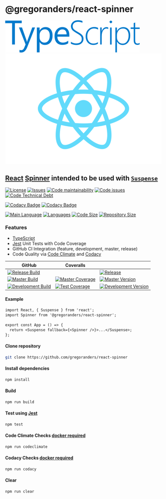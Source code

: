 # @gregoranders/react-spinner

<!-- markdownlint-disable-next-line MD033-->
[<img src="./typescript.svg" alt="TypeScript" />][typescript-url] [<img src="./react.svg" alt="React" />][react-url]

## [React][react-url] [Spinner](./docs/index.md) intended to be used with [`Suspense`][suspense-url]

[![License][license-image]][license-url]
[![Issues][issues-image]][issues-url]
[![Code maintainability][code-maintainability-image]][code-maintainability-url]
[![Code issues][code-issues-image]][code-issues-url] [![Code Technical Debt][code-tech-debt-image]][code-tech-debt-url]

[![Codacy Badge][codacy-quality-image]][codacy-url]
[![Codacy Badge][codacy-coverage-image]][codacy-url]

[![Main Language][language-image]][code-metric-url] [![Languages][languages-image]][code-metric-url]
[![Code Size][code-size-image]][code-metric-url] [![Repository Size][repo-size-image]][code-metric-url]

### Features

- [TypeScript][typescript-url]
- [Jest][jest-url] Unit Tests with Code Coverage
- GitHub CI Integration (feature, development, master, release)
- Code Quality via [Code Climate](./docs/codeclimate.md) and [Codacy](./docs/codacy.md)

<!-- markdownlint-disable MD013 -->
<!-- lint disable remark-lint-maximum-line-length -->
<!-- lint disable maximum-line-length -->
| GitHub                                                           | Coveralls                                                                  |                                                                              |
| ---------------------------------------------------------------- | -------------------------------------------------------------------------- | ---------------------------------------------------------------------------- |
| [![Release Build][release-build-image]][release-url]             |                                                                            | [![Release][release-image]][release-url]                                     |
| [![Master Build][master-build-image]][master-url]                | [![Master Coverage][master-coveralls-image]][master-coveralls-url]         | [![Master Version][master-version-image]][master-version-url]                |
| [![Development Build][development-build-image]][development-url] | [![Test Coverage][development-coveralls-image]][development-coveralls-url] | [![Development Version][development-version-image]][development-version-url] |
<!-- lint enable maximum-line-length -->
<!-- lint enable remark-lint-maximum-line-length -->
<!-- markdownlint-enable MD013 -->
#### Example

<!-- markdownlint-disable MD033 -->
```tsx
import React, { Suspense } from 'react';
import Spinner from '@gregoranders/react-spinner';

export const App = () => {
  return <Suspense fallback={<Spinner />}>...</Suspense>;
};
```
<!-- markdownlint-enable MD033 -->

#### Clone repository

```sh
git clone https://github.com/gregoranders/react-spinner
```

#### Install dependencies

```sh
npm install
```

#### Build

```sh
npm run build
```

#### Test using [Jest][jest-url]

```sh
npm test
```

#### Code Climate Checks [docker required](docs/codeclimate.md)

```sh
npm run codeclimate
```

#### Codacy Checks [docker required](docs/codacy.md)

```sh
npm run codacy
```

#### Clear

```sh
npm run clear
```

[release-url]: https://github.com/gregoranders/react-spinner/releases
[master-url]: https://github.com/gregoranders/react-spinner/tree/master
[development-url]: https://github.com/gregoranders/react-spinner/tree/development
[code-metric-url]: https://github.com/gregoranders/react-spinner/search?l=TypeScript
[license-url]: https://github.com/gregoranders/react-spinner/blob/master/LICENSE
[license-image]: https://img.shields.io/github/license/gregoranders/react-spinner.svg
[master-version-url]: https://github.com/gregoranders/react-spinner/blob/master/package.json
[master-version-image]: https://img.shields.io/github/package-json/v/gregoranders/react-spinner/master
[development-version-url]: https://github.com/gregoranders/react-spinner/blob/development/package.json
[development-version-image]: https://img.shields.io/github/package-json/v/gregoranders/react-spinner/development
[issues-url]: https://github.com/gregoranders/react-spinner/issues
[issues-image]: https://img.shields.io/github/issues-raw/gregoranders/react-spinner.svg
[release-image]: https://img.shields.io/github/release/gregoranders/react-spinner
[release-build-image]: https://github.com/gregoranders/react-spinner/workflows/Release%20CI/badge.svg
[master-build-image]: https://github.com/gregoranders/react-spinner/workflows/Master%20CI/badge.svg
[development-build-image]: https://github.com/gregoranders/react-spinner/workflows/Development%20CI/badge.svg
[master-coveralls-url]: https://coveralls.io/github/gregoranders/react-spinner?branch=master
[master-coveralls-image]: https://img.shields.io/coveralls/github/gregoranders/react-spinner/master
[development-coveralls-image]: https://img.shields.io/coveralls/github/gregoranders/react-spinner/development
[development-coveralls-url]: https://coveralls.io/github/gregoranders/react-spinner?branch=development
[code-maintainability-url]: https://codeclimate.com/github/gregoranders/react-spinner/maintainability
[code-maintainability-image]: https://img.shields.io/codeclimate/maintainability/gregoranders/react-spinner
[code-issues-url]: https://codeclimate.com/github/gregoranders/react-spinner/maintainability
[code-issues-image]: https://img.shields.io/codeclimate/issues/gregoranders/react-spinner
[code-tech-debt-url]: https://codeclimate.com/github/gregoranders/react-spinner/maintainability
[code-tech-debt-image]: https://img.shields.io/codeclimate/tech-debt/gregoranders/react-spinner
[codacy-quality-image]: https://app.codacy.com/project/badge/Grade/94ba1b3b86ba4b0187f5c2ffe9085f31
[codacy-coverage-image]: https://app.codacy.com/project/badge/Coverage/94ba1b3b86ba4b0187f5c2ffe9085f31
[codacy-url]: https://app.codacy.com/gh/gregoranders/react-spinner/dashboard
[language-image]: https://img.shields.io/github/languages/top/gregoranders/react-spinner
[languages-image]: https://img.shields.io/github/languages/count/gregoranders/react-spinner
[code-size-image]: https://img.shields.io/github/languages/code-size/gregoranders/react-spinner
[repo-size-image]: https://img.shields.io/github/repo-size/gregoranders/react-spinner
[typescript-url]: http://www.typescriptlang.org/
[jest-url]: https://jestjs.io/
[react-url]: https://reactjs.org/
[suspense-url]: https://reactjs.org/docs/concurrent-mode-suspense.html
